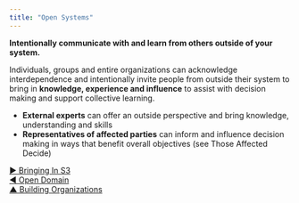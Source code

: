```yaml
---
title: "Open Systems"
---
```




**Intentionally communicate with and learn from others outside of your system.**

Individuals, groups and entire organizations can acknowledge interdependence and intentionally invite people from outside their system to bring in **knowledge, experience and influence** to assist with decision making and support collective learning.




-   **External experts** can offer an outside perspective and bring knowledge, understanding and skills
-   **Representatives of affected parties** can inform and influence decision making in ways that benefit overall objectives (see Those Affected Decide)


[&#9654; Bringing In S3](bringing-in-s3.html)<br/>[&#9664; Open Domain](open-domain.html)<br/>[&#9650; Building Organizations](building-organizations.html)

